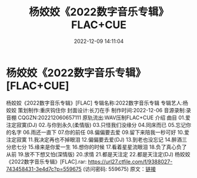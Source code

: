 ﻿---
title: 杨姣姣《2022数字音乐专辑》FLAC+CUE
date: 2022-12-09 14:11:04
categories: APE、FLAC、MP3
tags: 华语中文
---
# 杨姣姣《2022数字音乐专辑》[FLAC+CUE]

杨姣姣《2022数字音乐专辑》[FLAC]
专辑名称:2022数字音乐专辑
专辑艺人:杨姣姣
策划制作:重庆钩住你
封面设计:长刀在手
制作时间:2022-12-06
音源录制:录音棚
CQGZN:202212060657111
原轨流出:WAV压制FLAC+CUE
介绍
曲目
01.爱注定寂寞(DJ)
02.与你到永久(柔情版)
03.只怪我们没缘分
04.同床而已
05.忘记你的名字
06.雨还一直下
07.你的前任
08.偏偏要去爱
09.留下来陪我一秒可好
10.爱注定寂寞
11.我决定再也不掉眼泪
12.偏偏要去爱(DJ)
13.到老也没忘记
14.醉酒三分悲七分
15.缘来是你爱一生
16.想你的时候
17.看着星星流眼泪
18.负了真心负了从前
19.放不下想又怕(深情版)
20.求情
21.都是天注定
22.都是天注定(DJ)
杨姣姣 《2022数字音乐专辑》[FLAC].rar: https://url27.ctfile.com/f/9388027-743458431-3e4d7c?p=559675
(访问密码: 559675)
原文：[链接](https://blog.sina.com.cn/s/blog_1647c7e76010310j1.html)